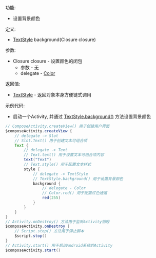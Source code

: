 功能:

+ 设置背景颜色

定义:

+ [TextStyle](/API/UI/Compose/Theme/Typography/TextStyle/README.md) background(Closure closure)

参数:

+ Closure closure - 设置颜色的闭包
    + 参数 - 无
    + delegate - [Color](/API/UI/Compose/Theme/Color/Color/README.md)

返回值:

+ [TextStyle](/API/UI/Compose/Theme/Typography/TextStyle/README.md) - 返回对象本身方便链式调用

示例代码:

+ 启动一个Activity,
  并通过 [TextStyle.background()](/API/UI/Compose/Theme/Typography/TextStyle/README.md?id=background) 方法设置背景颜色

```groovy
// ComposeActivity.createView() 用于创建用户界面
$composeActivity.createView {
    // delegate -> Slot
    // Slot.Text() 用于创建文本可组合项
    Text {
        // delegate -> Text
        // Text.text() 用于设置文本可组合项内容
        text("Text")
        // Text.style() 用于配置文本样式
        style {
            // delegate -> TextStyle
            // TextStyle.background() 用于设置背景颜色
            background {
                // delegate - Color
                // Color.red() 用于配置红色通道
                red(255)
            }
        }
    }
}
// Activity.onDestroy() 方法用于监听Activity销毁
$composeActivity.onDestroy {
    // Script.stop() 方法用于停止脚本
    $script.stop()
}
// Activity.start() 用于启动Android系统的Activity
$composeActivity.start()
```